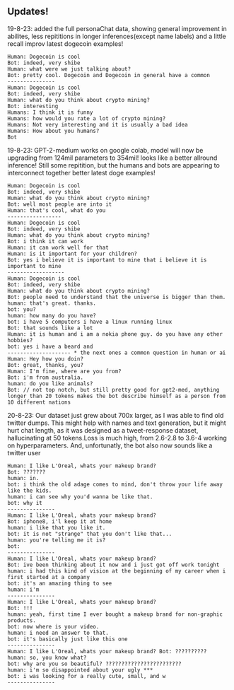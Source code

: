 ## Updates!
19-8-23: added the full personaChat data, showing general improvement in abilites, less repititions in longer inferences(except name labels) and a little recall improv
latest dogecoin examples!
```
Human: Dogecoin is cool
Bot: indeed, very shibe
Human: what were we just talking about?
Bot: pretty cool. Dogecoin and Dogecoin in general have a common
---------------
Human: Dogecoin is cool
Bot: indeed, very shibe
Human: what do you think about crypto mining?
Bot: interesting
Humans: I think it is funny
Humans: how would you rate a lot of crypto mining?
Humans: Not very interesting and it is usually a bad idea
Humans: How about you humans?
Bot
```

19-8-23: GPT-2-medium works on google colab, model will now be upgrading from 124mil parameters to 354mil! looks like a better allround inference!
Still some repitition, but the humans and bots are appearing to interconnect together better
latest doge examples! 
```
Human: Dogecoin is cool
Bot: indeed, very shibe
Human: what do you think about crypto mining?
Bot: well most people are into it
Human: that's cool, what do you
-----------------
Human: Dogecoin is cool
Bot: indeed, very shibe
Human: what do you think about crypto mining?
Bot: i think it can work
Human: it can work well for that
Human: is it important for your children?
Bot: yes i believe it is important to mine that i believe it is important to mine
------------------
Human: Dogecoin is cool
Bot: indeed, very shibe
Human: what do you think about crypto mining?
Bot: people need to understand that the universe is bigger than them.
human: that's great. thanks.
bot: you?
human: how many do you have?
bot: i have 5 computers i have a linux running linux
Bot: that sounds like a lot
Human: it is human and i am a nokia phone guy. do you have any other hobbies?
bot: yes i have a beard and
-------------------- * the next ones a common question in human or ai
Human: Hey how you doin?
Bot: great, thanks, you?
Human: I'm fine, where are you from?
Bot: i'm from australia.
human: do you like animals?
Bot: // not top notch, but still pretty good for gpt2-med, anything longer than 20 tokens makes the bot describe himself as a person from 10 different nations
```

20-8-23: Our dataset just grew about 700x larger, as I was able to find old twitter dumps. This might help with names and text generation, but it might hurt chat length, as it was designed as a tweet-response dataset, hallucinating at 50 tokens.Loss is much high, from 2.6-2.8 to 3.6-4 working on hyperparameters. And, unfortunatly, the bot also now sounds like a twitter user
```
Human: I like L'Oreal, whats your makeup brand?
Bot: ???????
human: in.
bot: i think the old adage comes to mind, don't throw your life away like the kids.
human: i can see why you'd wanna be like that.
bot: why it
---------------
Human: I like L'Oreal, whats your makeup brand?
Bot: iphone8, i'l keep it at home
human: i like that you like it.
bot: it is not "strange" that you don't like that...
human: you're telling me it is?
bot:
---------------
Human: I like L'Oreal, whats your makeup brand?
Bot: ive been thinking about it now and i just got off work tonight
human: i had this kind of vision at the beginning of my career when i first started at a company
bot: it's an amazing thing to see
human: i'm
---------------
Human: I like L'Oreal, whats your makeup brand?
Bot: !!!
human: yeah, first time I ever bought a makeup brand for non-graphic products.
bot: now where is your video.
human: i need an answer to that.
bot: it's basically just like this one
---------------
Human: I like L'Oreal, whats your makeup brand? Bot: ??????????
human: so, you know what?
bot: why are you so beautiful? ????????????????????????
human: i'm so disappointed about your ugly ***
bot: i was looking for a really cute, small, and w
---------------
```
